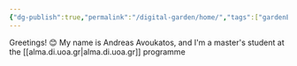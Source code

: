 ```yaml
---
{"dg-publish":true,"permalink":"/digital-garden/home/","tags":["gardenEntry"]}
---
```


Greetings! 😊 My name is Andreas Avoukatos, and I'm a master's student at the [[alma.di.uoa.gr\|alma.di.uoa.gr]] programme

